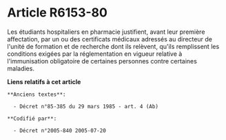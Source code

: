 # Article R6153-80

Les étudiants hospitaliers en pharmacie justifient, avant leur première affectation, par un ou des certificats médicaux
adressés au directeur de l'unité de formation et de recherche dont ils relèvent, qu'ils remplissent les conditions exigées
par la réglementation en vigueur relative à l'immunisation obligatoire de certaines personnes contre certaines maladies.

**Liens relatifs à cet article**

	**Anciens textes**:

	  - Décret n°85-385 du 29 mars 1985 - art. 4 (Ab)

	**Codifié par**:

	  - Décret n°2005-840 2005-07-20
